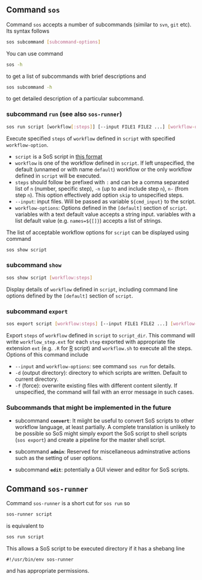 ## Command `sos`
Command `sos` accepts a number of subcommands (similar to `svn`, `git` etc). Its syntax follows

```bash
sos subcommand [subcommand-options]
```

You can use command

```bash
sos -h
```

to get a list of subcommands with brief descriptions and

```bash
sos subcommand -h
```

to get detailed description of a particular subcommand.


### subcommand `run` (see also `sos-runner`)

```bash
sos run script [workflow[:steps]] [--input FILE1 FILE2 ...] [workflow-options] 
```

Execute specified `steps` of `workflow` defined in `script` with specified `workflow-option`.

* `script` is a SoS script in [this format](doc/sos_format_v1.md)
* `workflow` is one of the workflow defined in `script`. If left unspecified, the default (unnamed or with name `default`) workflow or the only workflow defined in `script` will be executed.
* `steps` should follow be prefixed with `:` and can be a comma separated list of `n` (number, specific step), `-n` (up to and include step `n`), `n-` (from step `n`). This option effectively add option `skip` to unspecified steps.
* `--input`: input files. Will be passed as variable `${cmd_input}` to the script.
* `workflow-options`: Options defined in the `[default]` section of `script`. variables with a text default value accepts a string input. variables with a list default value (e.g. `names=${[]}`)  accepts a list of strings.

The list of acceptable workflow options for `script` can be displayed using command

```bash
sos show script
```
### subcommand `show`

```bash
sos show script [workflow:steps] 
```

Display details of `workflow` defined in `script`, including command line options defined by the `[default]` section of `script`.

### subcommand `export`

```bash
sos export script [workflow:steps] [--input FILE1 FILE2 ...] [workflow-options] [-d OUTPUT_DIR] [-f]
```

Export `steps` of `workflow` defined in `script` to `script_dir`. This command will write `workflow_step.ext` for each `step` exported with appropriate file extension `ext` (e.g. `.R` for [R](https://www.r-project.org/) script) and `workflow.sh` to execute all the steps. Options of this command include

* `--input` and `workflow-options`: see command `sos run` for details.
*  `-d` (output directory): directory to which scripts are written. Default to current directory.
*  `-f` (force): overwrite existing files with different content silently. If unspecified, the command will fail with an error message in such cases. 

### Subcommands that might be implemented in the future
* subcommand **`convert`**:
  It miight be useful to convert SoS scripts to other workflow language, at least partially. A complete translation is unlikely to be possible so SoS might simply export the SoS script to shell scripts (`sos export`) and create a pipeline for the master shell script. 

* subcommand **`admin`**:
  Reserved for miscellaneous adminstrative actions such as the setting of user options.
  
* subcommand **`edit`**: potentially a GUI viewer and editor for SoS scripts.
 
## Command `sos-runner`

Command `sos-runner` is a short cut for ``sos run`` so

```bash
sos-runner script
```

is equivalent to

```bash
sos run script
```

This allows a SoS script to be executed directory if it has a shebang line

```
#!/usr/bin/env sos-runner
```

and has appropriate permissions.

